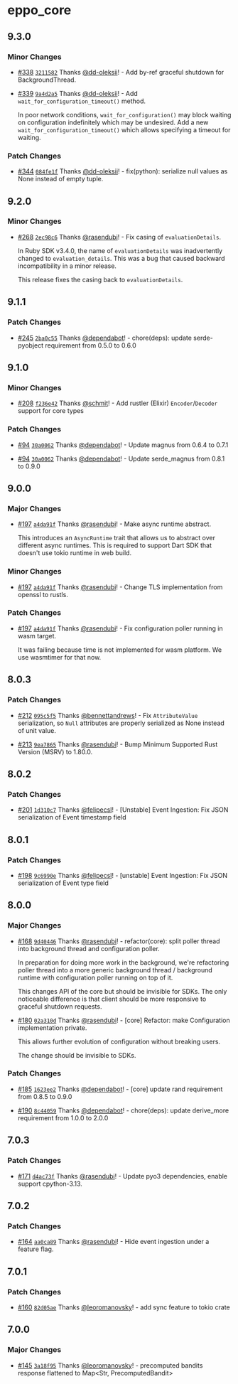 # eppo_core

## 9.3.0

### Minor Changes

- [#338](https://github.com/Eppo-exp/eppo-multiplatform/pull/338) [`3211582`](https://github.com/Eppo-exp/eppo-multiplatform/commit/3211582621f173482c93295ffb25cdf40e9fe324) Thanks [@dd-oleksii](https://github.com/dd-oleksii)! - Add by-ref graceful shutdown for BackgroundThread.

- [#339](https://github.com/Eppo-exp/eppo-multiplatform/pull/339) [`9a4d2a5`](https://github.com/Eppo-exp/eppo-multiplatform/commit/9a4d2a53b4477c55f3a4b254aef612d8006d8ae0) Thanks [@dd-oleksii](https://github.com/dd-oleksii)! - Add `wait_for_configuration_timeout()` method.

  In poor network conditions, `wait_for_configuration()` may block waiting on configuration indefinitely which may be undesired. Add a new `wait_for_configuration_timeout()` which allows specifying a timeout for waiting.

### Patch Changes

- [#344](https://github.com/Eppo-exp/eppo-multiplatform/pull/344) [`084fe1f`](https://github.com/Eppo-exp/eppo-multiplatform/commit/084fe1f4d2a261bec8276ac3794b3f0d140ec728) Thanks [@dd-oleksii](https://github.com/dd-oleksii)! - fix(python): serialize null values as None instead of empty tuple.

## 9.2.0

### Minor Changes

- [#268](https://github.com/Eppo-exp/eppo-multiplatform/pull/268) [`2ec98c6`](https://github.com/Eppo-exp/eppo-multiplatform/commit/2ec98c6f006d9e86c186fc99a903188d9837d653) Thanks [@rasendubi](https://github.com/rasendubi)! - Fix casing of `evaluationDetails`.

  In Ruby SDK v3.4.0, the name of `evaluationDetails` was inadvertently changed to `evaluation_details`. This was a bug that caused backward incompatibility in a minor release.

  This release fixes the casing back to `evaluationDetails`.

## 9.1.1

### Patch Changes

- [#245](https://github.com/Eppo-exp/eppo-multiplatform/pull/245) [`2ba0c55`](https://github.com/Eppo-exp/eppo-multiplatform/commit/2ba0c55d6281f2a716f7b8e49c3427397741cf8d) Thanks [@dependabot](https://github.com/apps/dependabot)! - chore(deps): update serde-pyobject requirement from 0.5.0 to 0.6.0

## 9.1.0

### Minor Changes

- [#208](https://github.com/Eppo-exp/eppo-multiplatform/pull/208) [`f236e42`](https://github.com/Eppo-exp/eppo-multiplatform/commit/f236e424c01c162fe9a1c01210cb71928b9fab97) Thanks [@schmit](https://github.com/schmit)! - Add rustler (Elixir) `Encoder`/`Decoder` support for core types

### Patch Changes

- [#94](https://github.com/Eppo-exp/eppo-multiplatform/pull/94) [`30a0062`](https://github.com/Eppo-exp/eppo-multiplatform/commit/30a0062169f030edb6c7b6280850af7c618aae65) Thanks [@dependabot](https://github.com/apps/dependabot)! - Update magnus from 0.6.4 to 0.7.1

- [#94](https://github.com/Eppo-exp/eppo-multiplatform/pull/94) [`30a0062`](https://github.com/Eppo-exp/eppo-multiplatform/commit/30a0062169f030edb6c7b6280850af7c618aae65) Thanks [@dependabot](https://github.com/apps/dependabot)! - Update serde_magnus from 0.8.1 to 0.9.0

## 9.0.0

### Major Changes

- [#197](https://github.com/Eppo-exp/eppo-multiplatform/pull/197) [`a4da91f`](https://github.com/Eppo-exp/eppo-multiplatform/commit/a4da91f1a962708924063f3f076d3064441c2f76) Thanks [@rasendubi](https://github.com/rasendubi)! - Make async runtime abstract.

  This introduces an `AsyncRuntime` trait that allows us to abstract over different async runtimes. This is required to support Dart SDK that doesn't use tokio runtime in web build.

### Minor Changes

- [#197](https://github.com/Eppo-exp/eppo-multiplatform/pull/197) [`a4da91f`](https://github.com/Eppo-exp/eppo-multiplatform/commit/a4da91f1a962708924063f3f076d3064441c2f76) Thanks [@rasendubi](https://github.com/rasendubi)! - Change TLS implementation from openssl to rustls.

### Patch Changes

- [#197](https://github.com/Eppo-exp/eppo-multiplatform/pull/197) [`a4da91f`](https://github.com/Eppo-exp/eppo-multiplatform/commit/a4da91f1a962708924063f3f076d3064441c2f76) Thanks [@rasendubi](https://github.com/rasendubi)! - Fix configuration poller running in wasm target.

  It was failing because time is not implemented for wasm platform. We use wasmtimer for that now.

## 8.0.3

### Patch Changes

- [#212](https://github.com/Eppo-exp/eppo-multiplatform/pull/212) [`095c5f5`](https://github.com/Eppo-exp/eppo-multiplatform/commit/095c5f54b48a8d41bae53125507a9939ae5ce9ec) Thanks [@bennettandrews](https://github.com/bennettandrews)! - Fix `AttributeValue` serialization, so `Null` attributes are properly serialized as None instead of unit value.

- [#213](https://github.com/Eppo-exp/eppo-multiplatform/pull/213) [`9ea7865`](https://github.com/Eppo-exp/eppo-multiplatform/commit/9ea78657dbbfe8fb733dd67fb71357872db9f8b2) Thanks [@rasendubi](https://github.com/rasendubi)! - Bump Minimum Supported Rust Version (MSRV) to 1.80.0.

## 8.0.2

### Patch Changes

- [#201](https://github.com/Eppo-exp/eppo-multiplatform/pull/201) [`1d310c7`](https://github.com/Eppo-exp/eppo-multiplatform/commit/1d310c7019dde1aa5a965e064eab15187b064d96) Thanks [@felipecsl](https://github.com/felipecsl)! - [Unstable] Event Ingestion: Fix JSON serialization of Event timestamp field

## 8.0.1

### Patch Changes

- [#198](https://github.com/Eppo-exp/eppo-multiplatform/pull/198) [`9c6990e`](https://github.com/Eppo-exp/eppo-multiplatform/commit/9c6990ec77dc3ffe8f1b6384f92fcc24db94916f) Thanks [@felipecsl](https://github.com/felipecsl)! - [unstable] Event Ingestion: Fix JSON serialization of Event type field

## 8.0.0

### Major Changes

- [#168](https://github.com/Eppo-exp/eppo-multiplatform/pull/168) [`9d40446`](https://github.com/Eppo-exp/eppo-multiplatform/commit/9d40446c2346ac0869566699100baf69287da560) Thanks [@rasendubi](https://github.com/rasendubi)! - refactor(core): split poller thread into background thread and configuration poller.

  In preparation for doing more work in the background, we're refactoring poller thread into a more generic background thread / background runtime with configuration poller running on top of it.

  This changes API of the core but should be invisible for SDKs. The only noticeable difference is that client should be more responsive to graceful shutdown requests.

- [#180](https://github.com/Eppo-exp/eppo-multiplatform/pull/180) [`02a310d`](https://github.com/Eppo-exp/eppo-multiplatform/commit/02a310d4c0196821b29ff8cc4007374c41dfad26) Thanks [@rasendubi](https://github.com/rasendubi)! - [core] Refactor: make Configuration implementation private.

  This allows further evolution of configuration without breaking users.

  The change should be invisible to SDKs.

### Patch Changes

- [#185](https://github.com/Eppo-exp/eppo-multiplatform/pull/185) [`1623ee2`](https://github.com/Eppo-exp/eppo-multiplatform/commit/1623ee215be5f07075f25a7c7413697082fd90cc) Thanks [@dependabot](https://github.com/apps/dependabot)! - [core] update rand requirement from 0.8.5 to 0.9.0

- [#190](https://github.com/Eppo-exp/eppo-multiplatform/pull/190) [`8c44059`](https://github.com/Eppo-exp/eppo-multiplatform/commit/8c44059a5daf54b522db69c85589a6f04cc7b5a5) Thanks [@dependabot](https://github.com/apps/dependabot)! - chore(deps): update derive_more requirement from 1.0.0 to 2.0.0

## 7.0.3

### Patch Changes

- [#171](https://github.com/Eppo-exp/eppo-multiplatform/pull/171) [`d4ac73f`](https://github.com/Eppo-exp/eppo-multiplatform/commit/d4ac73fa44627f78c0a325689e8263e120131443) Thanks [@rasendubi](https://github.com/rasendubi)! - Update pyo3 dependencies, enable support cpython-3.13.

## 7.0.2

### Patch Changes

- [#164](https://github.com/Eppo-exp/eppo-multiplatform/pull/164) [`aa0ca89`](https://github.com/Eppo-exp/eppo-multiplatform/commit/aa0ca8912bab269613d3da25c06f81b1f19ffb36) Thanks [@rasendubi](https://github.com/rasendubi)! - Hide event ingestion under a feature flag.

## 7.0.1

### Patch Changes

- [#160](https://github.com/Eppo-exp/eppo-multiplatform/pull/160) [`82d05ae`](https://github.com/Eppo-exp/eppo-multiplatform/commit/82d05aea0263639be56ba5667500f6940b4832ab) Thanks [@leoromanovsky](https://github.com/leoromanovsky)! - add sync feature to tokio crate

## 7.0.0

### Major Changes

- [#145](https://github.com/Eppo-exp/eppo-multiplatform/pull/145) [`3a18f95`](https://github.com/Eppo-exp/eppo-multiplatform/commit/3a18f95f0aa25030aeba6676b76e20862a5fcead) Thanks [@leoromanovsky](https://github.com/leoromanovsky)! - precomputed bandits response flattened to Map<Str, PrecomputedBandit>

